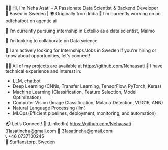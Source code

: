 
👩‍💻 Hi, I’m Neha Asati – A Passionate Data Scientist & Backend Developer  
📍 Based in Sweden | 🌍 Originally from India
🔭 I’m currently working on  on pdfchatbot on agentic ai

🌱 I’m currently pursuing internship in Extellio as a data scientist, Malmö

👯 I’m looking to collaborate on Data science

🤝 I am actively looking for Internships/Jobs in Sweden If you're hiring or know about opportunities, let's connect!

👨‍💻 All of my projects are available at https://github.com/Nehaasati
🚀 I have technical experience and interest in:
- LLM, chatbot
- Deep Learning (CNNs, Transfer Learning, TensorFlow, PyTorch, Keras)
- Machine Learning (Classification, Feature Selection, Model Optimization)
- Computer Vision (Image Classification, Malaria Detection, VGG16, ANN)
- Natural Language Processing (llm)
- MLOps(Efficient pipelines, deployment, monitoring, and automation)

📬 Let’s Connect!
🔗 [LinkedIn] https://github.com/Nehaasati  | 31asatineha@gmail.com
📧 31asatineha@gmail.com  
📞 +46 0737100245  
📍 Staffanstorp, Sweden
